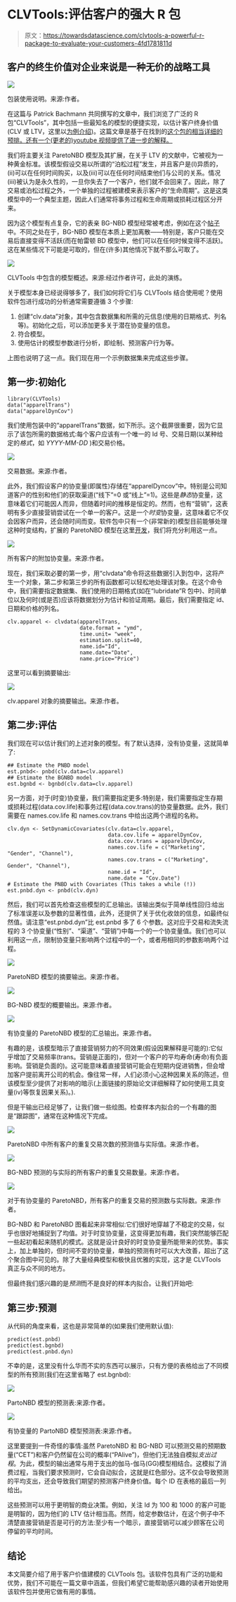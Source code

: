 # CLVTools:评估客户的强大 R 包

> 原文：<https://towardsdatascience.com/clvtools-a-powerful-r-package-to-evaluate-your-customers-4fd1781811d>

## 客户的终生价值对企业来说是一种无价的战略工具

![](img/0e58d5fe50caa6992015d19264cc6442.png)

包装使用说明。来源:作者。

在这篇与 Patrick Bachmann 共同撰写的文章中，我们浏览了广泛的 R 包“CLVTools”，其中包括一些最知名的模型的便捷实现，以估计客户终身价值(CLV 或 LTV，这里以[为例介绍](https://7startupadvisory.medium.com/customer-lifetime-value-clv-and-other-startup-metrics-every-founder-must-know-17528e021f7a))。这篇文章是基于在找到的[这个包的相当详细的预排。还有一个(更老的)youtube 视频](https://www.clvtools.com/articles/CLVTools.html)[提供了进一步的解释。](https://www.youtube.com/watch?v=KJCYjjWNgLM)

我们将主要关注 ParetoNBD 模型及其扩展，在关于 LTV 的文献中，它被视为一种黄金标准。该模型假设交易以所谓的“泊松过程”发生，并且客户是(I)异质的，(ii)可以在任何时间购买，以及(iii)可以在任何时间结束他们与公司的关系。情况(iii)被认为是永久性的，一旦你失去了一个客户，他们就不会回来了。因此，除了交易或泊松过程之外，一个单独的过程被建模来表示客户的“生命周期”。这是这类模型中的一个典型主题，因此人们通常将事务过程和生命周期或损耗过程区分开来。

因为这个模型有点复杂，它的表亲 BG-NBD 模型经常被考虑，例如在这个[帖子](https://medium.com/bolt-labs/understanding-the-customer-lifetime-value-with-data-science-c14dcafa0364)中。不同之处在于，BG-NBD 模型在本质上更加离散——特别是，客户只能在交易后直接变得不活跃(而在帕雷顿 BD 模型中，他们可以在任何时候变得不活跃)。这在某些情况下可能是可取的，但在(许多)其他情况下就不那么可取了。

![](img/7a6825a2a0b6e913c0e83dec0a3d9f99.png)

CLVTools 中包含的模型概述。来源:经过作者许可，此处的演练。

关于模型本身已经说得够多了，我们如何将它们与 CLVTools 结合使用呢？使用软件包进行成功的分析通常需要遵循 3 个步骤:

1.  创建“clv.data”对象，其中包含数据集和所需的元信息(使用的日期格式、列名等)。初始化之后，可以添加更多关于潜在协变量的信息。
2.  符合模型。
3.  使用估计的模型参数进行分析，即绘制、预测客户行为等。

上图也说明了这一点。我们现在用一个示例数据集来完成这些步骤。

## 第一步:初始化

```
library(CLVTools)
data("apparelTrans")
data("apparelDynCov")
```

我们使用包装中的“apparelTrans”数据，如下所示。这个截屏很重要，因为它显示了该包所需的数据格式:每个客户应该有一个唯一的 Id 号、交易日期(以某种给定的*格式*，如 *YYYY-MM-DD* )和交易价格。

![](img/a2ed6130604f26f14e343d86abbcdd18.png)

交易数据。来源:作者。

此外，我们假设客户的协变量(即属性)存储在“apparelDyncov”中。特别是公司知道客户的性别和他们的获取渠道(“线下”=0 或“线上”=1)。这些是*静态*协变量，这意味着它们可能因人而异，但随着时间的推移是恒定的。然而，也有“营销”，这表明有多少直接营销尝试在一个单一的客户。这是一个*时变*协变量，这意味着它不仅会因客户而异，还会随时间而变。软件包中只有一个(非常新的)模型目前能够处理这种时变结构，扩展的 ParetoNBD 模型在这里[开发](https://pubsonline.informs.org/doi/10.1287/mksc.2020.1254)，我们将充分利用这一点。

![](img/60f1b75fe820a1772eeea175452d2c3b.png)

所有客户的附加协变量。来源:作者。

现在，我们采取必要的第一步，用“clvdata”命令将这些数据引入到包中，这将产生一个对象，第二步和第三步的所有函数都可以轻松地处理该对象。在这个命令中，我们需要指定数据集、我们使用的日期格式(如在“lubridate”R 包中)、时间单位以及何时(或是否)应该将数据划分为估计和验证周期。最后，我们需要指定 id、日期和价格的列名。

```
clv.apparel <- clvdata(apparelTrans,
                       date.format = "ymd",
                       time.unit= "week",
                       estimation.split=40,
                       name.id="Id",
                       name.date="Date",
                       name.price="Price")
```

这里可以看到摘要输出:

![](img/579aa9d173f647cd574fa2a622da1470.png)

clv.apparel 对象的摘要输出。来源:作者。

## 第二步:评估

我们现在可以估计我们的上述对象的模型。有了默认选择，没有协变量，这就简单了:

```
## Estimate the PNBD model
est.pnbd<- pnbd(clv.data=clv.apparel)
## Estimate the BGNBD model
est.bgnbd <- bgnbd(clv.data=clv.apparel)
```

另一方面，对于(时变)协变量，我们需要指定更多:特别是，我们需要指定生存期或损耗过程(data.cov.life)和事务过程(data.cov.trans)的协变量数据。此外，我们需要在 names.cov.life 和 names.cov.trans 中给出这两个进程的名称。

```
clv.dyn <- SetDynamicCovariates(clv.data=clv.apparel,
                                data.cov.life = apparelDynCov,
                                data.cov.trans = apparelDynCov,
                                names.cov.life = c("Marketing", "Gender", "Channel"),
                                names.cov.trans = c("Marketing", Gender", "Channel"),
                                name.id = "Id",
                                name.date = "Cov.Date")
# Estimate the PNBD with Covariates (This takes a while (!))
est.pnbd.dyn <- pnbd(clv.dyn)
```

然后，我们可以首先检查这些模型的汇总输出。该输出类似于简单线性回归:给出了标准误差以及参数的显著性值，此外，还提供了关于优化收敛的信息，如最终似然值。请注意“est.pnbd.dyn”比 est.pnbd 多了 6 个参数。这对应于交易和流失流程的 3 个协变量(“性别”、“渠道”、“营销”)中每一个的一个协变量值。我们也可以利用这一点，限制协变量只影响两个过程中的一个，或者用相同的参数影响两个过程。

![](img/563983e49884858a62103014d2effd43.png)

ParetoNBD 模型的摘要输出。来源:作者。

![](img/4dfeda007cc766e375a12affddfb0470.png)

BG-NBD 模型的概要输出。来源:作者。

![](img/c04500c5aa94960cfb744763d3a4cda2.png)

有协变量的 ParetoNBD 模型的汇总输出。来源:作者。

有趣的是，该模型暗示了直接营销努力的不同效果(假设因果解释是可能的):它似乎增加了交易频率(trans。营销是正面的)，但对一个客户的平均寿命(寿命)有负面影响。营销是负面的)。这可能意味着直接营销可能会在短期内促进销售，但会增加客户提前离开公司的机会。像往常一样，人们必须小心这种因果关系的陈述，但该模型至少提供了对影响的暗示(上面链接的原始论文详细解释了如何使用工具变量(iv)等恢复因果关系)。).

但是干输出已经足够了，让我们做一些绘图。检查样本内拟合的一个有趣的图是“跟踪图”，通常在这种情况下完成。

![](img/477186716e1266123464de683c24b8e6.png)

ParetoNBD 中所有客户的重复交易次数的预测值与实际值。来源:作者。

![](img/8cb198930bdbc2e3d1ab9a84075af583.png)

BG-NBD 预测的与实际的所有客户的重复交易数量。来源:作者。

![](img/df035d606edec18a9368979ce8314743.png)

对于有协变量的 ParetoNBD，所有客户的重复交易的预测数与实际数。来源:作者。

BG-NBD 和 ParetoNBD 图看起来非常相似:它们很好地穿越了不稳定的交易，似乎也很好地捕捉到了均值。对于时变协变量，这变得更加有趣，我们突然能够匹配一些起初看起来随机的模式。这就是设计良好的时变协变量所能带来的优势。事实上，加上单独的，但时间不变的协变量，单独的预测有时可以大大改善，超出了这个聚合图中可见的。除了大量经典模型和极快且优雅的实现，这才是 CLVTools 真正与众不同的地方。

但最终我们感兴趣的是*预测*而不是良好的样本内拟合。让我们开始吧:

## 第三步:预测

从代码的角度来看，这也是非常简单的(如果我们使用默认值):

```
predict(est.pnbd)
predict(est.bgnbd)
predict(est.pnbd.dyn)
```

不幸的是，这里没有什么华而不实的东西可以展示，只有方便的表格给出了不同模型的所有预测(我们在这里省略了 est.bgnbd):

![](img/1794962def3585464db5aae659b845f4.png)

PartoNBD 模型的预测表:来源:作者。

![](img/95fcbabb04539d39d770dd2195a2562d.png)

有协变量的 PartoNBD 模型预测表:来源:作者。

这里要提到一件奇怪的事情:虽然 ParetoNBD 和 BG-NBD 可以预测交易的预期数量(“CET”)和客户仍然留在公司的概率(“PAlive”)，但他们无法独自模拟*支出过程*。为此，模型的输出通常与用于支出的伽马-伽马(GG)模型相结合。这模拟了消费过程，当我们要求预测时，它会自动拟合，这就是红色部分。这不仅会导致预测的平均支出，还会导致我们期望的预测客户终身价值。每个 ID 在表格的最后一列给出。

这些预测可以用于更明智的商业决策。例如，关注 Id 为 100 和 1000 的客户可能是明智的，因为他们的 LTV 估计相当高。然而，给定参数估计，在这个例子中不清楚直接营销是否是可行的方法:至少有一个暗示，直接营销可以减少顾客在公司停留的平均时间。

## 结论

本文简要介绍了用于客户价值建模的 CLVTools 包。该软件包具有广泛的功能和优势，我们不可能在一篇文章中涵盖，但我们希望它能帮助感兴趣的读者开始使用该软件包并使用它做有用的事情。